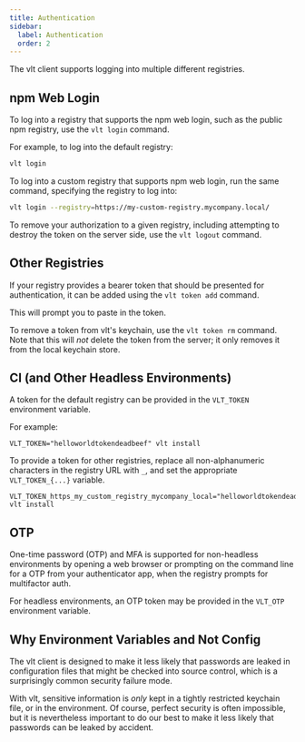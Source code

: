 ```yaml
---
title: Authentication
sidebar:
  label: Authentication
  order: 2
---
```


The vlt client supports logging into multiple different
registries.

## npm Web Login

To log into a registry that supports the npm web login, such as
the public npm registry, use the `vlt login` command.

For example, to log into the default registry:

```bash
vlt login
```

To log into a custom registry that supports npm web login, run
the same command, specifying the registry to log into:

```bash
vlt login --registry=https://my-custom-registry.mycompany.local/
```

To remove your authorization to a given registry, including
attempting to destroy the token on the server side, use the `vlt
logout` command.

## Other Registries

If your registry provides a bearer token that should be presented
for authentication, it can be added using the `vlt token add`
command.

This will prompt you to paste in the token.

To remove a token from vlt's keychain, use the `vlt token rm`
command. Note that this will _not_ delete the token from the
server; it only removes it from the local keychain store.

## CI (and Other Headless Environments)

A token for the default registry can be provided in the
`VLT_TOKEN` environment variable.

For example:

```
VLT_TOKEN="helloworldtokendeadbeef" vlt install
```

To provide a token for other registries, replace all
non-alphanumeric characters in the registry URL with `_`, and set
the appropriate `VLT_TOKEN_{...}` variable.

```
VLT_TOKEN_https_my_custom_registry_mycompany_local="helloworldtokendeadbeef" vlt install
```

## OTP

One-time password (OTP) and MFA is supported for non-headless
environments by opening a web browser or prompting on the command
line for a OTP from your authenticator app, when the registry
prompts for multifactor auth.

For headless environments, an OTP token may be provided in the
`VLT_OTP` environment variable.

## Why Environment Variables and Not Config

The vlt client is designed to make it less likely that passwords
are leaked in configuration files that might be checked into
source control, which is a surprisingly common security failure
mode.

With vlt, sensitive information is _only_ kept in a tightly
restricted keychain file, or in the environment. Of course,
perfect security is often impossible, but it is nevertheless
important to do our best to make it less likely that passwords
can be leaked by accident.
